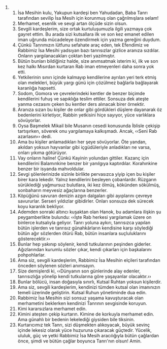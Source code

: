 <ol>
  <li>
    <ol>
      <li>İsa Mesihin kulu, Yakupun kardeşi ben Yahudadan, Baba Tanrı tarafından sevilip İsa Mesih için korunmuş olan çağrılmışlara selam!</li>
      <li>Merhamet, esenlik ve sevgi artan ölçüde sizin olsun.</li>
      <li>Sevgili kardeşlerim, size ortak kurtuluşumuzla ilgili yazmaya çok gayret ettim. Bu arada sizi kutsallara ilk ve son kez emanet edilen iman uğrunda mücadeleye özendirmek için yazma gereğini duydum.</li>
      <li>Çünkü Tanrımızın lütfunu sefahate araç eden, tek Efendimiz ve Rabbimiz İsa Mesihi yadsıyan bazı tanrısızlar gizlice aranıza sızdılar. Onların yargılanacakları çoktan beri yazılmıştır.</li>
      <li>Bütün bunları bildiğiniz halde, size anımsatmak isterim ki, ilk ve son kez halkı Mısırdan kurtaran Rab iman etmeyenleri daha sonra yok etti.</li>
      <li>Yetkilerinin sınırı içinde kalmayıp kendilerine ayrılan yeri terk etmiş olan melekleri, büyük yargı günü için çözülmez bağlarla bağlayarak karanlığa hapsetti.</li>
      <li>Sodom, Gomora ve çevrelerindeki kentler de benzer biçimde kendilerini fuhuş ve sapıklığa teslim ettiler. Sonsuza dek ateşte yanma cezasını çeken bu kentler ders alınacak birer örnektir.</li>
      <li>Aranıza sızan bu kişiler de onlar gibi gördükleri düşlere dayanarak öz bedenlerini kirletiyor, Rabbin yetkisini hiçe sayıyor, yüce varlıklara sövüyorlar.</li>
      <li>Oysa Başmelek Mikail bile Musanın cesedi konusunda İblisle çekişip tartışırken, söverek onu yargılamaya kalkışmadı. Ancak, ‹‹Seni Rab azarlasın›› dedi.</li>
      <li>Ama bu kişiler anlamadıkları her şeye sövüyorlar. Öte yandan, akıldan yoksun hayvanlar gibi içgüdüleriyle anladıkları ne varsa, onları yıkıma götürüyor.</li>
      <li>Vay onların haline! Çünkü Kayinin yolundan gittiler. Kazanç için kendilerini Balamınkine benzer bir yanılgıya kaptırdılar. Korahınkine benzer bir isyanda mahvoldular.</li>
      <li>Sevgi şölenlerinizde sizinle birlikte pervasızca yiyip içen bu kişiler birer kara lekedir. Yalnız kendilerini besleyen çobanlardır. Rüzgarın sürüklediği yağmursuz bulutlara, iki kez ölmüş, kökünden sökülmüş, sonbaharın meyvesiz ağaçlarına benzerler.</li>
      <li>Köpüğünü savuran denizin azgın dalgaları gibi ayıplarını çevreye savururlar. Serseri yıldızlar gibidirler. Onları sonsuza dek sürecek koyu karanlık bekliyor.</li>
      <li>Ademden sonraki altıncı kuşaktan olan Hanok, bu adamlara ilişkin şu peygamberlikte bulundu: ‹‹İşte Rab herkesi yargılamak üzere on binlerce kutsalıyla geliyor. Tanrı yoluna aykırı, tanrısızca yapılan bütün işlerden ve tanrısız günahkârların kendisine karşı söylediği bütün ağır sözlerden ötürü Rab, bütün insanlara suçluluklarını gösterecektir.››</li>
      <li>Bunlar hep yakınıp söylenir, kendi tutkularının peşinden giderler. Ağızlarından kurumlu sözler çıkar, kendi çıkarları için başkalarını pohpohlarlar.</li>
      <li>Ama siz, sevgili kardeşlerim, Rabbimiz İsa Mesihin elçileri tarafından önceden söylenen sözleri anımsayın.</li>
      <li>Size demişlerdi ki, ‹‹Dünyanın son günlerinde alay edenler, tanrısızlığa yönelip kendi tutkularına göre yaşayanlar olacaktır.››</li>
      <li>Bunlar bölücü, insan doğasıyla sınırlı, Kutsal Ruhtan yoksun kişilerdir.</li>
      <li>Ama siz, sevgili kardeşlerim, kendinizi tümden kutsal olan imanınızın temeli üzerinde geliştirin. Kutsal Ruhun yönetiminde dua edin.</li>
      <li>Rabbimiz İsa Mesihin sizi sonsuz yaşama kavuşturacak olan merhametini beklerken kendinizi Tanrının sevgisinde koruyun.</li>
      <li>Kimi kararsızlara merhamet edin.</li>
      <li>Kimini ateşten çekip kurtarın. Kimine de korkuyla merhamet edin. Ama günahlı bir bedenin lekelediği giysiden bile tiksinin.</li>
      <li>Kurtarıcımız tek Tanrı, sizi düşmekten alıkoyacak, büyük sevinç içinde lekesiz olarak yüce huzuruna çıkaracak güçtedir. Yücelik, ululuk, güç ve yetki Rabbimiz İsa Mesih aracılığıyla bütün çağlardan önce, şimdi ve bütün çağlar boyunca Tanrı'nın olsun! Amin.</li>
    </ol>
  </li>
</ol>